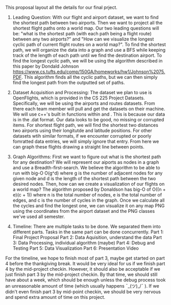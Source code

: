 This proposal layout all the details for our final prject. 

1. Leading Question:
With our flight and airport dataset, we want to find the shortest path between two airports. Then we want to project all the shortest flight paths onto a world map. Our two leading questions will be: "what is the shortest path (with each path being a flight route) between any two airports?" and "How can we visualize the longest cyclic path of current flight routes on a world map?". To find  the shortest path, we will organize the data into a graph and use a BFS while keeping track of the length of each path until we find the destination airport. To find the longest cyclic path, we will be using the algorithm described in this paper by Dondald Johnson https://www.cs.tufts.edu/comp/150GA/homeworks/hw1/Johnson%2075.PDF. This algorithm finds all the cyclic paths, but we can then simply find the longest path from the outputted set of paths. 

2. Dataset Acquisition and Processing:
The dataset we plan to use is OpenFlights, which is provided in the CS 225 Project Datasets. Specifically, we will be using the airports and routes datasets. From there each team member will pull and get the datasets on their machine. We will use c++'s built in functions within <fstream> and <iostream>. This is because our data is in the .dat format. Our data looks to be good, no missing or corrupted items. For shortest flight path, we will find the shortest two distances two airports using their longitutde and latitude positions. For other datasets wtih similar formats, if we encounter corrupted or poorly fomratted data entries, we will simply ignore that entry. From here we can graph these flights drawing a straight line between points. 

3. Graph Algorithms:
First we want to figure out what is the shortest path for any destination? We will represent our aiports as nodes in a graph and use a Breadth-first-search. We believe the algorithm to be able to run with big-O O(g^d) where g is the number of adjacent nodes for any given node and d is the length of the shortest path between the two desired nodes. Then, how can we create a visualization of our flights on a world map? The algorithm proposed by Donaldson has big-O of O((n + e)(c + 1)) where n is the total number of nodes, e is the total number of edges, and c is the number of cycles in the graph. Once we calculate all the cycles and find the longest one, we can visualize it on any map  PNG using the coordinates from the airport dataset and the PNG classes we've used all semester.

4. Timeline:
There are multiple tasks to be done. We separated them into different parts. Tasks in the same part can be done concurrently. 
Part 1: Final Project Proposal
Part 2: Data Aquisition, understand the data
Part 3: Data Processing, individual algorithm (maybe)
Part 4: Debug and Testing
Part 5: Data Visualization
Part 6: Presentation Video

For the timeline, we hope to finish most of part 3, maybe get started on part 4 before the thankgiving break. It would be very ideal for us if we finish part 4 by the mid-project checkin. However, it should also be acceptable if we just finish part 3 by the mid-project checkin. By that time, we should still have about a week, which should be enough unless the debug process took an unreasonable amount of time (which usually happens ¯\_(ツ)_/¯ ). If we didn't even finish part 3 by mid-point checkin, we should be very nervous and spend extra amount of time on this project. 
